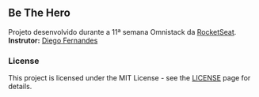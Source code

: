## Be The Hero

Projeto desenvolvido durante a 11ª semana Omnistack da [RocketSeat](https://rocketseat.com.br/). **Instrutor:** [Diego Fernandes](https://github.com/diego3g)

### License

This project is licensed under the MIT License - see the [LICENSE](https://opensource.org/licenses/MIT) page for details.
